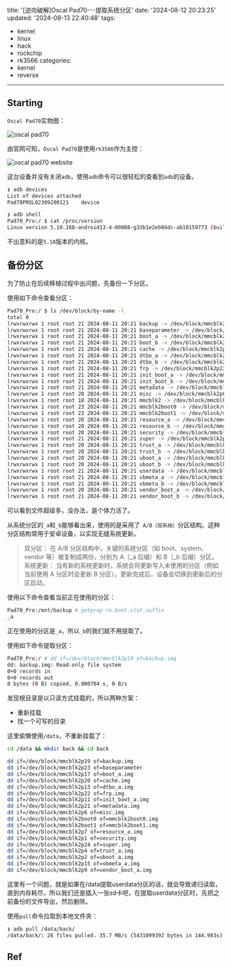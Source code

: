 title: '[逆向破解]Oscal Pad70---提取系统分区'
date: '2024-08-12 20:23:25'
updated: '2024-08-13 22:40:48'
tags:
  - kernel
  - linux
  - hack
  - rockchip
  - rk3566
categories:
  - kernel
  - reverse
---
## Starting

`Oscal Pad70`实物图：

![oscal pad70](https://i.imghippo.com/files/Ct0oQ1723469150.jpg)

由官网可知，`Oscal Pad70`是使用`rk3566`作为主控：

![oscal pad70 website](https://i.imghippo.com/files/wqrko1723469276.png)

这台设备并没有关闭`adb`，使用`adb`命令可以很轻松的查看到`adb`的设备。

```bash
❯ adb devices
List of devices attached
Pad70PROL02309200121	device

❯ adb shell
Pad70_Pro:/ $ cat /proc/version                                                                              
Linux version 5.10.168-android13-4-00008-g33b1e2eb04dc-ab10159773 (build-user@build-host) (Android (8508608, based on r450784e) clang version 14.0.7 (https://android.googlesource.com/toolchain/llvm-project 4c603efb0cca074e9238af8b4106c30add4418f6), LLD 14.0.7) #1 SMP PREEMPT Thu May 11 18:17:05 UTC 2023
```

不出意料的是`5.10`版本的内核。

## 备份分区

为了防止在后续移植过程中出问题，先备份一下分区。

使用如下命令查看分区：

```bash
Pad70_Pro:/ $ ls /dev/block/by-name -l
total 0
lrwxrwxrwx 1 root root 21 2024-08-11 20:21 backup -> /dev/block/mmcblk2p19
lrwxrwxrwx 1 root root 21 2024-08-11 20:21 baseparameter -> /dev/block/mmcblk2p23
lrwxrwxrwx 1 root root 21 2024-08-11 20:21 boot_a -> /dev/block/mmcblk2p17
lrwxrwxrwx 1 root root 21 2024-08-11 20:21 boot_b -> /dev/block/mmcblk2p18
lrwxrwxrwx 1 root root 21 2024-08-11 20:21 cache -> /dev/block/mmcblk2p20
lrwxrwxrwx 1 root root 21 2024-08-11 20:21 dtbo_a -> /dev/block/mmcblk2p13
lrwxrwxrwx 1 root root 21 2024-08-11 20:21 dtbo_b -> /dev/block/mmcblk2p14
lrwxrwxrwx 1 root root 21 2024-08-11 20:21 frp -> /dev/block/mmcblk2p22
lrwxrwxrwx 1 root root 21 2024-08-11 20:21 init_boot_a -> /dev/block/mmcblk2p11
lrwxrwxrwx 1 root root 21 2024-08-11 20:21 init_boot_b -> /dev/block/mmcblk2p12
lrwxrwxrwx 1 root root 21 2024-08-11 20:21 metadata -> /dev/block/mmcblk2p21
lrwxrwxrwx 1 root root 20 2024-08-11 20:21 misc -> /dev/block/mmcblk2p6
lrwxrwxrwx 1 root root 18 2024-08-11 20:21 mmcblk2 -> /dev/block/mmcblk2
lrwxrwxrwx 1 root root 23 2024-08-11 20:21 mmcblk2boot0 -> /dev/block/mmcblk2boot0
lrwxrwxrwx 1 root root 23 2024-08-11 20:21 mmcblk2boot1 -> /dev/block/mmcblk2boot1
lrwxrwxrwx 1 root root 20 2024-08-11 20:21 resource_a -> /dev/block/mmcblk2p7
lrwxrwxrwx 1 root root 20 2024-08-11 20:21 resource_b -> /dev/block/mmcblk2p8
lrwxrwxrwx 1 root root 20 2024-08-11 20:21 security -> /dev/block/mmcblk2p1
lrwxrwxrwx 1 root root 21 2024-08-11 20:21 super -> /dev/block/mmcblk2p24
lrwxrwxrwx 1 root root 20 2024-08-11 20:21 trust_a -> /dev/block/mmcblk2p4
lrwxrwxrwx 1 root root 20 2024-08-11 20:21 trust_b -> /dev/block/mmcblk2p5
lrwxrwxrwx 1 root root 20 2024-08-11 20:21 uboot_a -> /dev/block/mmcblk2p2
lrwxrwxrwx 1 root root 20 2024-08-11 20:21 uboot_b -> /dev/block/mmcblk2p3
lrwxrwxrwx 1 root root 21 2024-08-11 20:21 userdata -> /dev/block/mmcblk2p25
lrwxrwxrwx 1 root root 21 2024-08-11 20:21 vbmeta_a -> /dev/block/mmcblk2p15
lrwxrwxrwx 1 root root 21 2024-08-11 20:21 vbmeta_b -> /dev/block/mmcblk2p16
lrwxrwxrwx 1 root root 20 2024-08-11 20:21 vendor_boot_a -> /dev/block/mmcblk2p9
lrwxrwxrwx 1 root root 21 2024-08-11 20:21 vendor_boot_b -> /dev/block/mmcblk2p10
```

可以看到文件超级多，没办法，是个体力活了。

从系统分区的`_a`和`_b`能够看出来，使用的是采用了` A/B（双系统）`分区结构。这种分区结构常用于安卓设备，以实现无缝系统更新。

> 双分区： 在 A/B 分区结构中，关键的系统分区（如 boot、system、vendor 等）被复制成两份，分别为 A（_a 后缀）和 B（_b 后缀）分区。
系统更新： 当有新的系统更新时，系统会将更新写入未使用的分区（例如当前使用 A 分区时会更新 B 分区）。更新完成后，设备会切换到更新后的分区启动。

使用以下命令查看当前正在使用的分区：

```bash
Pad70_Pro:/mnt/backup # getprop ro.boot.slot_suffix
_a
```

正在使用的分区是`_a`，所以`_b`的我们就不用提取了。

使用如下命令提取分区：

```bash
Pad70_Pro:/ # dd if=/dev/block/mmcblk2p19 of=backup.img                                                        
dd: backup.img: Read-only file system
0+0 records in
0+0 records out
0 bytes (0 B) copied, 0.000704 s, 0 B/s
```

发现根目录是以只读方式挂载的，所以两种方案：
- 重新挂载
- 找一个可写的目录

这里偷懒使用`/data`，不重新挂载了：

```bash
cd /data && mkdir back && cd back

dd if=/dev/block/mmcblk2p19 of=backup.img   
dd if=/dev/block/mmcblk2p23 of=baseparameter    
dd if=/dev/block/mmcblk2p17 of=boot_a.img      
dd if=/dev/block/mmcblk2p20 of=cache.img    
dd if=/dev/block/mmcblk2p13 of=dtbo_a.img       
dd if=/dev/block/mmcblk2p22 of=frp.img
dd if=/dev/block/mmcblk2p11 of=init_boot_a.img
dd if=/dev/block/mmcblk2p21 of=metadata.img
dd if=/dev/block/mmcblk2p6 of=misc.img
dd if=/dev/block/mmcblk2boot0 of=mmcblk2boot0.img
dd if=/dev/block/mmcblk2boot1 of=mmcblk2boot1.img
dd if=/dev/block/mmcblk2p7 of=resource_a.img
dd if=/dev/block/mmcblk2p1 of=security.img
dd if=/dev/block/mmcblk2p24 of=super.img
dd if=/dev/block/mmcblk2p4 of=trust_a.img
dd if=/dev/block/mmcblk2p2 of=uboot_a.img
dd if=/dev/block/mmcblk2p15 of=vbmeta_a.img
dd if=/dev/block/mmcblk2p9 of=vendor_boot_a.img

```

这里有一个问题，就是如果在/data提取userdata分区的话，就会导致递归读取，直到内存耗尽，所以我们还是插入一张sd卡吧，在提取userdata分区时，先把之前备份的文件导出，然后删除。

使用`pull`命令拉取到本地文件夹：

```bash
❯ adb pull /data/back/
/data/back/: 26 files pulled. 35.7 MB/s (5431099392 bytes in 144.983s)
```



## Ref

[1]: https://www.oscal.hk/pad70